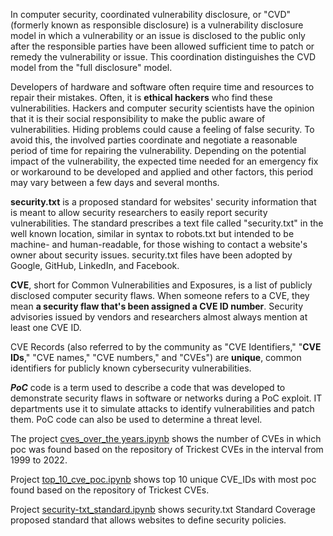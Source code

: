 In computer security, coordinated vulnerability disclosure, or "CVD" (formerly known as responsible disclosure) is a vulnerability disclosure model in which a vulnerability or an issue is disclosed to the public only after the responsible parties have been allowed sufficient time to patch or remedy the vulnerability or issue. This coordination distinguishes the CVD model from the "full disclosure" model.

Developers of hardware and software often require time and resources to repair their mistakes. Often, it is **ethical hackers** who find these vulnerabilities. Hackers and computer security scientists have the opinion that it is their social responsibility to make the public aware of vulnerabilities. Hiding problems could cause a feeling of false security. To avoid this, the involved parties coordinate and negotiate a reasonable period of time for repairing the vulnerability. Depending on the potential impact of the vulnerability, the expected time needed for an emergency fix or workaround to be developed and applied and other factors, this period may vary between a few days and several months.

**security.txt** is a proposed standard for websites' security information that is meant to allow security researchers to easily report security vulnerabilities. The standard prescribes a text file called "security.txt" in the well known location, similar in syntax to robots.txt but intended to be machine- and human-readable, for those wishing to contact a website's owner about security issues. security.txt files have been adopted by Google, GitHub, LinkedIn, and Facebook.

**CVE**, short for Common Vulnerabilities and Exposures, is a list of publicly disclosed computer security flaws. When someone refers to a CVE, they mean **a security flaw that's been assigned a CVE ID number**. Security advisories issued by vendors and researchers almost always mention at least one CVE ID.

CVE Records (also referred to by the community as "CVE Identifiers," "**CVE IDs**," "CVE names," "CVE numbers," and "CVEs") are **unique**, common identifiers for publicly known cybersecurity vulnerabilities.

***PoC*** code is a term used to describe a code that was developed to demonstrate security flaws in software or networks during a PoC exploit. IT departments use it to simulate attacks to identify vulnerabilities and patch them. PoC code can also be used to determine a threat level.

The project [cves_over_the years.ipynb](https://github.com/martaaleksic/project/blob/security/security/cves_over_the_years.ipynb) shows the number of CVEs in which poc was found based on the repository of Trickest CVEs in the interval from 1999 to 2022.

Project [top_10_cve_poc.ipynb](https://github.com/martaaleksic/project/blob/security/security/top_10_cve_poc.ipynb) shows top 10 unique CVE_IDs with most poc found based on the repository of Trickest CVEs.

Project [security-txt_standard.ipynb](https://github.com/martaaleksic/project/blob/security/security/security-txt_standard.ipynb) shows security.txt Standard Coverage proposed standard that allows websites to define security policies.